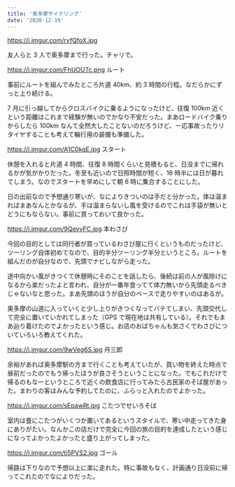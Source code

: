 ```yaml
---
title: '奥多摩サイクリング'
date: '2020-12-19'
---
```


https://i.imgur.com/ryfQfoX.jpg

友人らと 3 人で奥多摩まで行った。チャリで。

https://i.imgur.com/FhUOUTc.png
ルート

事前にルートを組んでみたところ片道 40km、約 3 時間の行程。なだらかにずっと上り続ける。

7 月に引っ越してからクロスバイクに乗るようになったけど、往復 100km 近くという距離はこれまで経験が無いのでかなり不安だった。まあロードバイク乗りからしたら 100km なんて全然大したことないのだろうけど、一応事故ったりリタイヤすることも考えて輪行用の装備も準備した。

https://i.imgur.com/A1C0kqE.jpg
スタート

休憩を入れると片道 4 時間、往復 8 時間くらいと見積もると、日没までに帰れるかが気がかりだった。冬至も近いので日照時間が短く、16 時半には日が暮れてしまう。なのでスタートを早めにして朝 6 時に集合することにした。

日の出前なので予想通り寒いが、なによりきついのは手だと分かった。体は温まればまあなんとかなるが、手は温まらないし風を受けるのでこれは手袋が無いとどうにもならない。事前に買っておいて良かった。

https://i.imgur.com/9QevyFC.jpg
本わさび

今回の目的としては同行者が買っているわさび屋に行くというものだったけど、ツーリング自体初めてなので、目的半分ツーリング半分というところ。ルートを組んだのが自分なので、先頭でナビしながら走った。

途中向かい風がきつくて休憩時にそのことを話したら、後続は前の人が風除けになるから楽だったよと言われ、自分が一番年食ってて体力無いから先頭走るべきじゃないなと思った。まあ先頭のほうが自分のペースで走りやすいのはあるが。

奥多摩の山道に入っていくと少し上りがきつくなってバテてしまい、先頭交代して完全に置いていかれてしまった（GPS で現在地は共有している）。それでもまあ辿り着けたのでよかったという感じ。お店のおばちゃんも気さくでわさびについていろいろ教えてくれた。

https://i.imgur.com/9wVeg6S.jpg
丹三郎

余裕があれば奥多摩駅の方まで行くことも考えていたが、買い物を終えた時点で昼前だったのでもう帰ったほうが良さそうということになった。でもこれだけで帰るのもなーというところで近くの飲食店に行ってみたら古民家のそば屋があった。まわりの客はみんな予約してたのに、ふらっと入れたのでよかった。

https://i.imgur.com/sEpawRt.jpg
こたつでせいろそば

室内は畳にこたつがいくつか置いてあるというスタイルで、寒い中走ってきた身にありがたい。なんかこの店だけで完全に今回の旅の目的を達成したという感じになってよかったよかったと盛り上がってしまった。

https://i.imgur.com/ti5PVS2.jpg
ゴール

帰路は下りなので予想以上に楽に走れた。特に事故もなく、計画通り日没前に帰ってこれたのでなによりだった。
